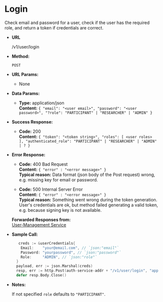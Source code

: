 # Login

  Check email and password for a user, check if the user has the required role, and return a token if credentials are correct.

* **URL**

  /v1/user/login

* **Method:**

  `POST`

* **URL Params:**

  * None

* **Data Params:**
  * **Type:** application/json  
    **Content:** `{ "email": "<user email>", "password": "<user password>", "?role": "PARTICIPANT" | "RESEARCHER" | "ADMIN" }`

* **Success Response:**

  * **Code:** 200  
    **Content:** `{ "token": "<token string>", "roles": [ <user roles> ], "authenticated_role": "PARTICIPANT" | "RESEARCHER" | "ADMIN" | ? }`

* **Error Response:**

  * **Code:** 400 Bad Request  
    **Content:** `{ "error" : "<error message>" }`  
    **Typical reason:** Data format (json body of the Post request) wrong, e.g. missing key for email or password.

  * **Code:** 500 Internal Server Error  
    **Content:** `{ "error" : "<error message>" }`  
    **Typical reason:** Something went wrong during the token generation. User's credentials are ok, but method failed generating a valid token, e.g. because signing key is not available.

  **Forwarded Responses from:**  
  [User-Management Service](https://github.com/Influenzanet/user-management-service/blob/master/docs/api-methods/login.md)

* **Sample Call:**

  ```go
     creds := &userCredentials{
      Email:    "your@email.com", // `json:"email"`
      Password: "yourpassword", // `json:"password"`
      Role:     "ADMIN", // `json:"role"`
    }
    payload, err := json.Marshal(creds)
    resp, err := http.Post(auth-service-addr + "/v1/user/login", "application/json", bytes.NewBuffer(payload))
    defer resp.Body.Close()
  ```

* **Notes:**

  If not specified `role` defaults to `"PARTICIPANT"`.
